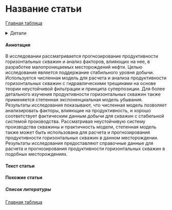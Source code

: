 # Название статьи

[Главная таблица](../../main.md)

<details>
<summary>Детали</summary>
<dl>
    <dt>авторы:</dt>    
    <dd>Jinghong Hua, Chong Zhangb, Zhenhua Ruic, Yanlong Yud, Zhangxin Chend</dd>
    <dt>год:</dt>
    <dd>2017</dd>
    <dt>doi:</dt>
    <dd><a href ="Insert doi here">Cсылка</a></dd>
    <dt>tags:</dt>
    <dd>your_KEYWORDS</dd>
    <dt>создано:</dt>
    <dd>01.03.2024</dd>
    <dt>обновлено:</dt>
    <dd>01.03.2024</dd>    
</dl>
</details>

#### Аннотация
В исследовании рассматривается прогнозирование продуктивности горизонтальных скважин и анализ факторов, влияющих на нее, в разработке малопроницаемых месторождений нефти. Целью исследования является поддержание стабильного уровня добычи. Используется численная модель для расчета и анализа продуктивности горизонтальных скважин с гидравлическими трещинами на основе теории неустойчивой фильтрации и принципа суперпозиции. Для более детального изучения продуктивности горизонтальных скважин также применяется степенная экспоненциальная модель убывания. Результаты исследования показывают, что численная модель позволяет анализировать факторы, влияющие на продуктивность, и хорошо соответствует фактическим данным добычи для скважин с стабильной системой производства. Рассматривая неустойчивую систему производства скважины и практичность модели, степенная модель также может быть использована для расчета и прогнозирования продуктивности горизонтальных скважин в данном месторождении. Результаты исследования предоставляют справочные данные для расчета и прогнозирования продуктивности горизонтальных скважин в подобных месторождениях.

#### Текст статьи

#### Похожие статьи

##### Список литературы

[Главная таблица](../../main.md)


